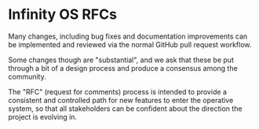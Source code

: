 # Infinity OS RFCs

Many changes, including bug fixes and documentation improvements can be implemented and reviewed via the normal GitHub pull request workflow.

Some changes though are "substantial", and we ask that these be put through a bit of a design process and produce a consensus among the community.

The "RFC" (request for comments) process is intended to provide a consistent and controlled path for new features to enter the operative system, so that all stakeholders can be confident about the direction the project is evolving in.
